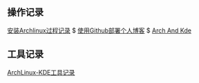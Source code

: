 ## 操作记录
[安装Archlinux过程记录](./install-archlinux.md) $ [使用Github部署个人博客](./使用Github部署个人博客.md) $ [Arch And Kde](./arch_and_kde.md)
## 工具记录
[ArchLinux-KDE工具记录](./common-software.md)
 